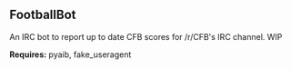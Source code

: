 ## FootballBot

An IRC bot to report up to date CFB scores for /r/CFB's IRC channel. WIP

**Requires:** pyaib, fake_useragent